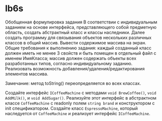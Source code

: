 # lb6s
Обобщенная формулировка задания
В соответствии с индивидуальным заданием на основе интерфейса, представляющего собой предметную область, создать абстрактный класс и классы наследники. Далее создать программу для связывания объектов нескольких различных классов в общий массив. Вывести содержимое массива на экран. Общие требования к выполнению задания:
каждый созданный класс должен иметь не менее 3 свойств и быть помещен в отдельный файл с именем ИмяКласса;
массив должен содержать объекты всех разработанных типов, согласно индивидуальному заданию.
Реализовать возможность добавления/удаления/редактирования элементов массива.

Замечание: метод toString() переопределяется во всех классах.


Создайте интерфейс `ICoffeeMachine` с методами `void BrewCoffee()`, `void AddMilk()`, и `void AddSugar()`. Реализуйте этот интерфейс в абстрактном классе `CoffeeMachine` с readonly полем `string brand` и конструктором с init спецификатором. Создайте класс `EspressoMachine`, который наследуется от `CoffeeMachine` и реализует интерфейс `ICoffeeMachine`.
